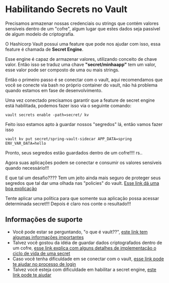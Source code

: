 # Habilitando Secrets no Vault

Precisamos armazenar nossas credenciais ou strings que contém valores sensíveis dentro de um
"cofre", algum lugar que estes dados seja passível de algum modelo de criptografia.

O Hashicorp Vault possui uma feature que pode nos ajudar com isso, essa feature é chamada
de **Secret Engine**.

Esse engine é capaz de armazenar valores, utilizando conceito de chave valor. Então
isso se traduz uma chave **"secret/minhaapp"** tem um valor, esse valor pode ser composto de uma 
ou mais strings.

Então o primeiro passo é se conectar com o vault, aqui recomendamos que você se conecte via bash no 
próprio container do vault, não há problema quando estamos em fase de desenvolvimento.

Uma vez conectado precisamos garantir que a feature de secret engine está habilitada, podemos fazer
isso via o seguinte comando:

```shell script
vault secrets enable -path=secret/ kv
```

Feito isso estamos apto à guardar nossos "segredos" lá, então vamos fazer isso

```shell script
vault kv put secret/spring-vault-sidecar APP_DATA=spring ENV_VAR_DATA=hello
``` 

Pronto, seus segredos estão guardados dentro de um cofre!!!! rs..

Agora suas aplicações podem se conectar e consumir os valores sensíveis quando necessário!!!

E que tal um desafio???? Tem um jeito ainda mais seguro de proteger seus segredos
que tal dar uma olhada nas "policies" do vault. [Esse link dá uma boa explicação](https://www.vaultproject.io/docs/concepts/policies)

Tente aplicar uma política para que somente sua aplicação possa acessar determinada secret!!! Depois é claro
nos conte o resultado!!!


## Informações de suporte
* Você pode estar se perguntando, "o que é vault??", [este link tem algumas informações importantes](https://www.vaultproject.io/)
* Talvez você gostou da idéia de guardar dados criptografados dentro de um cofre, [esse link explica
com alguns detalhes de implementação o ciclo de vida de uma secret](https://www.vaultproject.io/docs/secrets)
* Caso você tenha dificuldade em se conectar com o vault, [esse link pode te ajudar no processo de login](https://www.vaultproject.io/docs/commands/login)
* Talvez você esteja com dificuldade em habilitar a secret engine, [este link pode te ajudar](https://www.vaultproject.io/docs/commands/secrets/enable)
